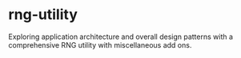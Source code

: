 # rng-utility

Exploring application architecture and overall design patterns with a comprehensive RNG utility with miscellaneous add ons.
